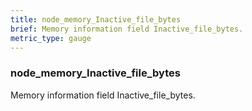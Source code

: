 ```yaml
---
title: node_memory_Inactive_file_bytes
brief: Memory information field Inactive_file_bytes.
metric_type: gauge
---
```

### node_memory_Inactive_file_bytes

Memory information field Inactive_file_bytes.